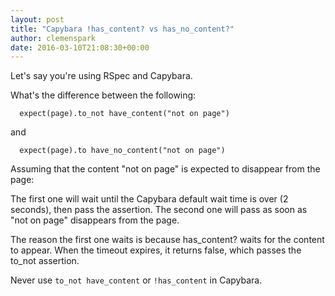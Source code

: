 ```yaml
---
layout: post
title: "Capybara !has_content? vs has_no_content?"
author: clemenspark
date: 2016-03-10T21:08:30+00:00
---
```


Let's say you're using RSpec and Capybara.

What's the difference between the following:

```
  expect(page).to_not have_content("not on page")
```

and

```
  expect(page).to have_no_content("not on page")
```

Assuming that the content "not on page" is expected to disappear from the page:

The first one will wait until the Capybara default wait time is over (2 seconds), then pass the assertion.
The second one will pass as soon as "not on page" disappears from the page.

The reason the first one waits is because has_content? waits for the content to appear.  When the timeout expires, it returns false, which passes the to_not assertion.

Never use `to_not have_content` or `!has_content` in Capybara.
